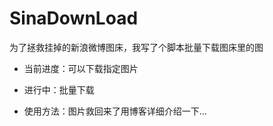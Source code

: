 # SinaDownLoad
为了拯救挂掉的新浪微博图床，我写了个脚本批量下载图床里的图

* 当前进度：可以下载指定图片
* 进行中：批量下载

* 使用方法：图片救回来了用博客详细介绍一下...
